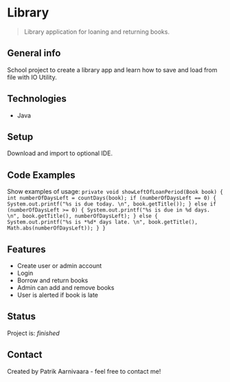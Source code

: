 # Library
> Library application for loaning and returning books.

## General info
School project to create a library app and learn how to save and load from file with IO Utility.

## Technologies
* Java

## Setup
Download and import to optional IDE. 

## Code Examples
Show examples of usage:
`private void showLeftOfLoanPeriod(Book book) {
        int numberOfDaysLeft = countDays(book);
        if (numberOfDaysLeft == 0) {
            System.out.printf("%s is due today. \n", book.getTitle());
        } else if (numberOfDaysLeft >= 0) {
            System.out.printf("%s is due in %d days. \n", book.getTitle(), numberOfDaysLeft);
        } else {
            System.out.printf("%s is *%d* days late. \n", book.getTitle(), Math.abs(numberOfDaysLeft));
        }
    }`

## Features
* Create user or admin account
* Login
* Borrow and return books
* Admin can add and remove books
* User is alerted if book is late

## Status
Project is: _finished_

## Contact
Created by Patrik Aarnivaara - feel free to contact me!
